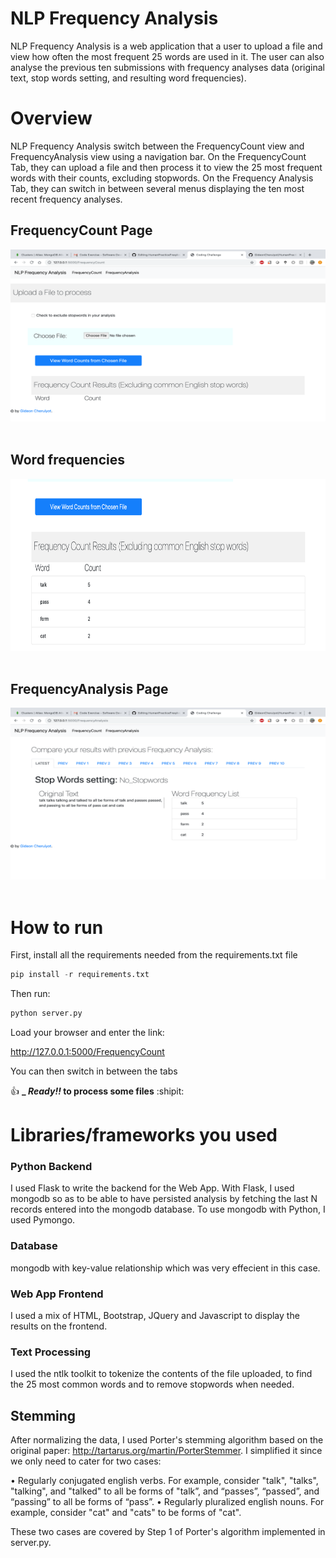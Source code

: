 # NLP Frequency Analysis

NLP Frequency Analysis is a web application that a user to upload a file and view how often the most frequent 25 words are used in it. The user can also analyse the previous ten submissions with frequency analyses data (original text, stop words setting, and resulting word frequencies).

# Overview
NLP Frequency Analysis switch between the FrequencyCount view and FrequencyAnalysis view using a navigation bar. On the FrequencyCount Tab, they can upload a file and then process it to view the 25 most frequent words with their counts, excluding stopwords. On the Frequency Analysis Tab, they can switch in between several menus displaying the ten most recent frequency analyses.


## FrequencyCount Page
<img src="src/Image1.png" width="550" height ="275"><br><br>
## Word frequencies
<img src="src/Image2.png" width="550" height ="275"><br><br>

## FrequencyAnalysis Page
<img src="src/Image3.png" width="550" height ="275"><br><br>


# How to run
First, install all the requirements needed from the requirements.txt file



```python
pip install -r requirements.txt
```

Then run:

```python
python server.py
```

Load your browser and enter the link: 

http://127.0.0.1:5000/FrequencyCount

You can then switch in between the tabs

:+1:  **_ _Ready!!_ to process some files**  :shipit:

#  Libraries/frameworks you used

### Python Backend
I used Flask to write the backend for the Web App. With Flask, I used mongodb so as to be able to have persisted analysis by fetching the last N records entered into the mongodb database. To use mongodb with Python, I used Pymongo. 

### Database

mongodb with key-value relationship which was very effecient in this case. 

### Web App Frontend
I used a mix of HTML, Bootstrap, JQuery and Javascript to display the results on the frontend.

### Text Processing

I used the ntlk toolkit to tokenize the contents of the file uploaded, to find the 25 most common words and to remove stopwords when needed.

## Stemming
After normalizing the data, I used Porter's stemming algorithm based on the original paper: http://tartarus.org/martin/PorterStemmer. I simplified it since we only need to cater for two cases:

• Regularly conjugated english verbs. For example, consider "talk", "talks", "talking", and "talked" to all be forms of "talk”, and “passes”, “passed”, and “passing” to all be forms of “pass”.
• Regularly pluralized english nouns. For example, consider "cat" and "cats" to be forms of "cat".

These two cases are covered by Step 1 of Porter's algorithm implemented in server.py.










